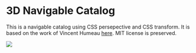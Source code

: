 # 3D Navigable Catalog
This is a navigable catalog using CSS persepective and CSS transform. It is based on the work of Vincent Humeau [here](https://github.com/vinceumo/CSS-3D-Scrolling-z-axis-demo).
MIT license is preserved.

![](show.gif)

